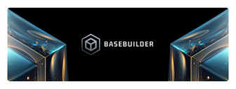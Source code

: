 [![Basebuilder](https://raw.githubusercontent.com/coltor-apps/basebuilder/main/assets/github-cover-photo.png)](https://basebuilder.dev)
